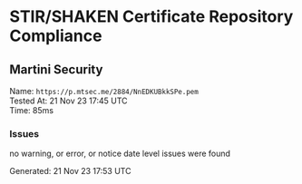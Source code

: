 # STIR/SHAKEN Certificate Repository Compliance

## Martini Security

Name: `https://p.mtsec.me/2884/NnEDKUBkkSPe.pem`\
Tested At: 21 Nov 23 17:45 UTC\
Time: 85ms

### Issues

no warning, or error, or notice date level issues were found

Generated: 21 Nov 23 17:53 UTC
